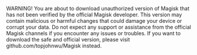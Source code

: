 WARNING! You are about to download unauthorized version of Magisk that has not been verified by the official Magisk developer. This version may contain malicious or harmful changes that could damage your device or corrupt your data. Do not expect any support or assistance from the official Magisk channels if you encounter any issues or troubles. If you want to download the safe and official version, please visit github.com/topjohnwu/Magisk instead. 